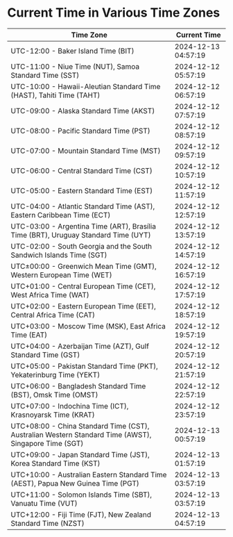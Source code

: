 # Current Time in Various Time Zones

| Time Zone | Current Time |
|-----------|--------------|
| UTC-12:00 - Baker Island Time (BIT) | 2024-12-13 04:57:19 |
| UTC-11:00 - Niue Time (NUT), Samoa Standard Time (SST) | 2024-12-12 05:57:19 |
| UTC-10:00 - Hawaii-Aleutian Standard Time (HAST), Tahiti Time (TAHT) | 2024-12-12 06:57:19 |
| UTC-09:00 - Alaska Standard Time (AKST) | 2024-12-12 07:57:19 |
| UTC-08:00 - Pacific Standard Time (PST) | 2024-12-12 08:57:19 |
| UTC-07:00 - Mountain Standard Time (MST) | 2024-12-12 09:57:19 |
| UTC-06:00 - Central Standard Time (CST) | 2024-12-12 10:57:19 |
| UTC-05:00 - Eastern Standard Time (EST) | 2024-12-12 11:57:19 |
| UTC-04:00 - Atlantic Standard Time (AST), Eastern Caribbean Time (ECT) | 2024-12-12 12:57:19 |
| UTC-03:00 - Argentina Time (ART), Brasília Time (BRT), Uruguay Standard Time (UYT) | 2024-12-12 13:57:19 |
| UTC-02:00 - South Georgia and the South Sandwich Islands Time (SGT) | 2024-12-12 14:57:19 |
| UTC±00:00 - Greenwich Mean Time (GMT), Western European Time (WET) | 2024-12-12 16:57:19 |
| UTC+01:00 - Central European Time (CET), West Africa Time (WAT) | 2024-12-12 17:57:19 |
| UTC+02:00 - Eastern European Time (EET), Central Africa Time (CAT) | 2024-12-12 18:57:19 |
| UTC+03:00 - Moscow Time (MSK), East Africa Time (EAT) | 2024-12-12 19:57:19 |
| UTC+04:00 - Azerbaijan Time (AZT), Gulf Standard Time (GST) | 2024-12-12 20:57:19 |
| UTC+05:00 - Pakistan Standard Time (PKT), Yekaterinburg Time (YEKT) | 2024-12-12 21:57:19 |
| UTC+06:00 - Bangladesh Standard Time (BST), Omsk Time (OMST) | 2024-12-12 22:57:19 |
| UTC+07:00 - Indochina Time (ICT), Krasnoyarsk Time (KRAT) | 2024-12-12 23:57:19 |
| UTC+08:00 - China Standard Time (CST), Australian Western Standard Time (AWST), Singapore Time (SGT) | 2024-12-13 00:57:19 |
| UTC+09:00 - Japan Standard Time (JST), Korea Standard Time (KST) | 2024-12-13 01:57:19 |
| UTC+10:00 - Australian Eastern Standard Time (AEST), Papua New Guinea Time (PGT) | 2024-12-13 03:57:19 |
| UTC+11:00 - Solomon Islands Time (SBT), Vanuatu Time (VUT) | 2024-12-13 03:57:19 |
| UTC+12:00 - Fiji Time (FJT), New Zealand Standard Time (NZST) | 2024-12-13 04:57:19 |
